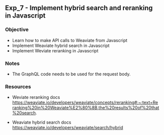 ## Exp_7 - Implement hybrid search and reranking in Javascript

### Objective
- Learn how to make API calls to Weaviate from Javascript
- Implement Weaviate hybrid search in Javascript
- Implement Weviate reranking in Javascript

### Notes
- The GraphQL code needs to be used for the request body.

### Resources

- Weviate reranking docs<br>
https://weaviate.io/developers/weaviate/concepts/reranking#:~:text=Reranking%20in%20Weaviate%E2%80%8B,the%20results%20of%20that%20search.

- Weaviate hybrid search docs<br>
https://weaviate.io/developers/weaviate/search/hybrid
